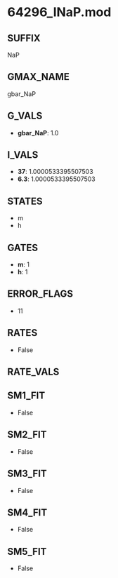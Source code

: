 # 64296_INaP.mod

## SUFFIX

NaP

## GMAX_NAME

gbar_NaP

## G_VALS

- **gbar_NaP**: 1.0

## I_VALS

- **37**: 1.0000533395507503
- **6.3**: 1.0000533395507503

## STATES

- m
- h

## GATES

- **m**: 1
- **h**: 1

## ERROR_FLAGS

- 11

## RATES

- False

## RATE_VALS


## SM1_FIT

- False

## SM2_FIT

- False

## SM3_FIT

- False

## SM4_FIT

- False

## SM5_FIT

- False

